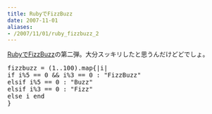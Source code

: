 ```yaml
---
title: RubyでFizzBuzz
date: 2007-11-01
aliases:
- /2007/11/01/ruby_fizzbuzz_2
---
```

<a href="http://uk-studio.net/2007/10/28/ruby_fizzbuzz/">RubyでFizzBuzz</a>の第二弾。大分スッキリしたと思うんだけどどでしょ。
<pre lang="ruby">
fizzbuzz = (1..100).map{|i|
if i%5 == 0 && i%3 == 0 : "FizzBuzz"
elsif i%5 == 0 : "Buzz"
elsif i%3 == 0 : "Fizz"
else i end
}</pre>
